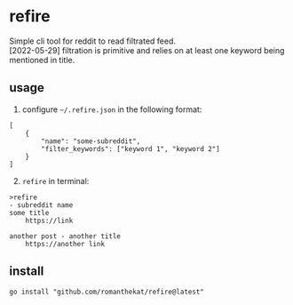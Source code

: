 # refire
Simple cli tool for reddit to read filtrated feed.  
[2022-05-29] filtration is primitive and relies on at least one keyword being mentioned in title.

## usage
1. configure `~/.refire.json` in the following format:
```
[
    {
        "name": "some-subreddit",
        "filter_keywords": ["keyword 1", "keyword 2"]
    }
]
```

2. `refire` in terminal:
```
>refire
- subreddit name
some title
    https://link

another post - another title
    https://another link
```

## install
`go install "github.com/romanthekat/refire@latest"` 